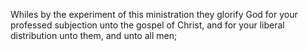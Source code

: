 Whiles by the experiment of this ministration they glorify God for your professed subjection unto the gospel of Christ, and for your liberal distribution unto them, and unto all men;
